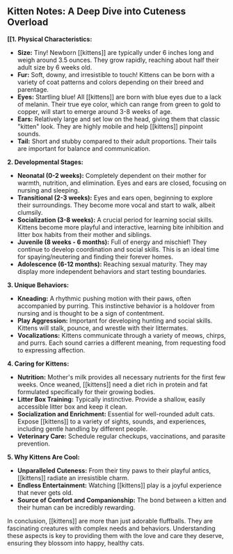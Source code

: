## Kitten Notes: A Deep Dive into Cuteness Overload 

**[[1. Physical Characteristics:**

* **Size:** Tiny!  Newborn [[kittens]] are typically under 6 inches long and weigh around 3.5 ounces. They grow rapidly, reaching about half their adult size by 6 weeks old.
* **Fur:** Soft, downy, and irresistible to touch! Kittens can be born with a variety of coat patterns and colors depending on their breed and parentage.
* **Eyes:**  Startling blue! All [[kittens]] are born with blue eyes due to a lack of melanin. Their true eye color, which can range from green to gold to copper, will start to emerge around 3-8 weeks of age.
* **Ears:** Relatively large and set low on the head, giving them that classic "kitten" look. They are highly mobile and help [[kittens]] pinpoint sounds. 
* **Tail:**  Short and stubby compared to their adult proportions. Their tails are important for balance and communication.

**2.  Developmental Stages:**

* **Neonatal (0-2 weeks):** Completely dependent on their mother for warmth, nutrition, and elimination.  Eyes and ears are closed, focusing on nursing and sleeping.
* **Transitional (2-3 weeks):**  Eyes and ears open, beginning to explore their surroundings. They become more vocal and start to walk, albeit clumsily.  
* **Socialization (3-8 weeks):** A crucial period for learning social skills. Kittens become more playful and interactive, learning bite inhibition and litter box habits from their mother and siblings. 
* **Juvenile (8 weeks - 6 months):**  Full of energy and mischief!  They continue to develop coordination and social skills. This is an ideal time for spaying/neutering and finding their forever homes. 
* **Adolescence (6-12 months):** Reaching sexual maturity.  They may display more independent behaviors and start testing boundaries. 

**3.  Unique Behaviors:**

* **Kneading:** A rhythmic pushing motion with their paws, often accompanied by purring. This instinctive behavior is a holdover from nursing and is thought to be a sign of contentment. 
* **Play Aggression:**  Important for developing hunting and social skills.  Kittens will stalk, pounce, and wrestle with their littermates. 
* **Vocalizations:**  Kittens communicate through a variety of meows, chirps, and purrs. Each sound carries a different meaning, from requesting food to expressing affection.

**4. Caring for Kittens:**

* **Nutrition:**  Mother's milk provides all necessary nutrients for the first few weeks.  Once weaned, [[kittens]] need a diet rich in protein and fat formulated specifically for their growing bodies. 
* **Litter Box Training:** Typically instinctive. Provide a shallow, easily accessible litter box and keep it clean. 
* **Socialization and Enrichment:**  Essential for well-rounded adult cats.  Expose [[kittens]] to a variety of sights, sounds, and experiences, including gentle handling by different people. 
* **Veterinary Care:**  Schedule regular checkups, vaccinations, and parasite prevention.  

**5.  Why Kittens Are Cool:**

* **Unparalleled Cuteness:**  From their tiny paws to their playful antics, [[kittens]] radiate an irresistible charm. 
* **Endless Entertainment:** Watching [[kittens]] play is a joyful experience that never gets old. 
* **Source of Comfort and Companionship:**  The bond between a kitten and their human can be incredibly rewarding. 

In conclusion, [[kittens]] are more than just adorable fluffballs.  They are fascinating creatures with complex needs and behaviors. Understanding these aspects is key to providing them with the love and care they deserve,  ensuring they blossom into happy, healthy cats. 
